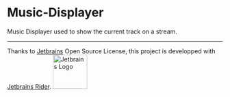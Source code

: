 # Music-Displayer
Music Displayer used to show the current track on a stream.

-------------------------------

Thanks to [Jetbrains](https://www.jetbrains.com/?from=https://github.com/Unreal852/Music-Displayer) Open Source License, this project is developped with [Jetbrains Rider](https://www.jetbrains.com/rider/).
<img src="https://i.imgur.com/GWgD5Cq.png" alt="Jetbrains Logo" width="80" height="80">

